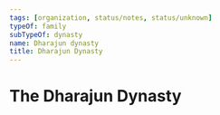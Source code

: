 ```yaml
---
tags: [organization, status/notes, status/unknown]
typeOf: family
subTypeOf: dynasty
name: Dharajun dynasty
title: Dharajun Dynasty
---
```

# The Dharajun Dynasty


